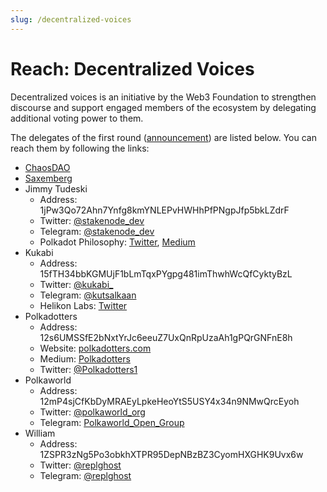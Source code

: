 ```yaml
---
slug: /decentralized-voices
---
```

# Reach: Decentralized Voices

Decentralized voices is an initiative by the Web3 Foundation to strengthen discourse and support engaged members of the ecosystem by delegating additional voting power to them.

The delegates of the first round ([announcement](https://medium.com/web3foundation/decentralized-voices-round-1-candidates-announced-23d9a800b260)) are listed below. You can reach them by following the links:

- [ChaosDAO](/voter_committees/chaosdao)
- [Saxemberg](/voter_committees/saxemberg)
- Jimmy Tudeski
   - Address: 1jPw3Qo72Ahn7Ynfg8kmYNLEPvHWHhPfPNgpJfp5bkLZdrF
   - Twitter: [@stakenode_dev](https://twitter.com/stakenode_dev)
   - Telegram: [@stakenode_dev](https://t.me/stakenode_dev)
   - Polkadot Philosophy: [Twitter](https://twitter.com/dot_philosophy), [Medium](https://www.polkadotphilosophy.com/)
- Kukabi
  - Address: 15fTH34bbKGMUjF1bLmTqxPYgpg481imThwhWcQfCyktyBzL
  - Twitter: [@kukabi_](https://twitter.com/kukabi_)
  - Telegram: [@kutsalkaan](https://t.me/kutsalkaan)
  - Helikon Labs: [Twitter](https://twitter.com/helikonlabs)
- Polkadotters
  - Address: 12s6UMSSfE2bNxtYrJc6eeuZ7UxQnRpUzaAh1gPQrGNFnE8h
  - Website: [polkadotters.com](https://polkadotters.com/)
  - Medium: [Polkadotters](https://polkadotters.medium.com/)
  - Twitter: [@Polkadotters1](https://twitter.com/Polkadotters1)
- Polkaworld
  - Address: 12mP4sjCfKbDyMRAEyLpkeHeoYtS5USY4x34n9NMwQrcEyoh
  - Twitter: [@polkaworld_org](https://twitter.com/polkaworld_org)
  - Telegram: [Polkaworld_Open_Group](https://t.me/DVpolkaworld)
- William
  - Address: 1ZSPR3zNg5Po3obkhXTPR95DepNBzBZ3CyomHXGHK9Uvx6w 
  - Twitter: [@replghost](https://twitter.com/replghost)
  - Telegram: [@replghost](https://t.me/replghost)